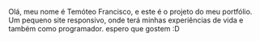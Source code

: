 Olá, meu nome é Temóteo Francisco, e este é o projeto do meu portfólio.
Um pequeno site responsivo, onde terá minhas experiências de vida e também como programador.
espero que gostem :D